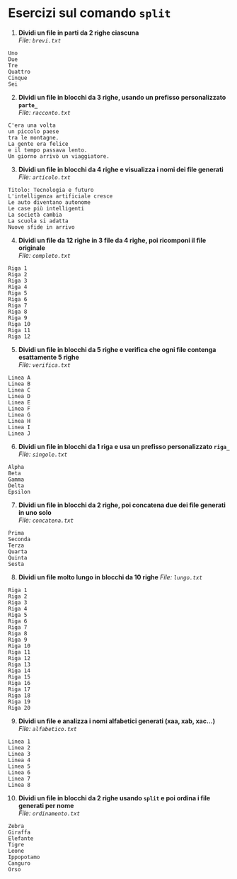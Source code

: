 # Esercizi sul comando `split`

1. **Dividi un file in parti da 2 righe ciascuna**  
*File: `brevi.txt`*

```
Uno
Due
Tre
Quattro
Cinque
Sei
```

2. **Dividi un file in blocchi da 3 righe, usando un prefisso personalizzato `parte_`**  
*File: `racconto.txt`*

```
C'era una volta
un piccolo paese
tra le montagne.
La gente era felice
e il tempo passava lento.
Un giorno arrivò un viaggiatore.
```

3. **Dividi un file in blocchi da 4 righe e visualizza i nomi dei file generati**  
*File: `articolo.txt`*

```
Titolo: Tecnologia e futuro
L'intelligenza artificiale cresce
Le auto diventano autonome
Le case più intelligenti
La società cambia
La scuola si adatta
Nuove sfide in arrivo
```

4. **Dividi un file da 12 righe in 3 file da 4 righe, poi ricomponi il file originale**  
*File: `completo.txt`*

```
Riga 1
Riga 2
Riga 3
Riga 4
Riga 5
Riga 6
Riga 7
Riga 8
Riga 9
Riga 10
Riga 11
Riga 12
```

5. **Dividi un file in blocchi da 5 righe e verifica che ogni file contenga esattamente 5 righe**  
*File: `verifica.txt`*

```
Linea A
Linea B
Linea C
Linea D
Linea E
Linea F
Linea G
Linea H
Linea I
Linea J
```

6. **Dividi un file in blocchi da 1 riga e usa un prefisso personalizzato `riga_`**  
*File: `singole.txt`*

```
Alpha
Beta
Gamma
Delta
Epsilon
```

7. **Dividi un file in blocchi da 2 righe, poi concatena due dei file generati in uno solo**  
*File: `concatena.txt`*

```
Prima
Seconda
Terza
Quarta
Quinta
Sesta
```

8. **Dividi un file molto lungo in blocchi da 10 righe**
*File: `lungo.txt`*  

```
Riga 1
Riga 2
Riga 3
Riga 4
Riga 5
Riga 6
Riga 7
Riga 8
Riga 9
Riga 10
Riga 11
Riga 12
Riga 13
Riga 14
Riga 15
Riga 16
Riga 17
Riga 18
Riga 19
Riga 20
```

9. **Dividi un file e analizza i nomi alfabetici generati (xaa, xab, xac...)**  
*File: `alfabetico.txt`*

```
Linea 1
Linea 2
Linea 3
Linea 4
Linea 5
Linea 6
Linea 7
Linea 8
```

10. **Dividi un file in blocchi da 2 righe usando `split` e poi ordina i file generati per nome**  
*File: `ordinamento.txt`*

```
Zebra
Giraffa
Elefante
Tigre
Leone
Ippopotamo
Canguro
Orso
```

